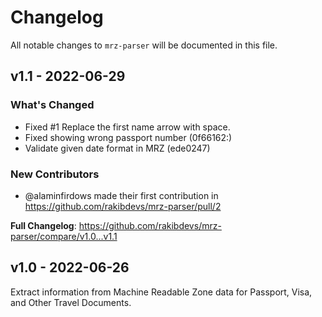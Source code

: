 # Changelog

All notable changes to `mrz-parser` will be documented in this file.

## v1.1 - 2022-06-29

### What's Changed

- Fixed #1 Replace the first name arrow with space.
- Fixed showing wrong passport number (0f66162:)
- Validate given date format in MRZ (ede0247)

### New Contributors

- @alaminfirdows made their first contribution in https://github.com/rakibdevs/mrz-parser/pull/2

**Full Changelog**: https://github.com/rakibdevs/mrz-parser/compare/v1.0...v1.1

## v1.0 - 2022-06-26

Extract information from Machine Readable Zone data for Passport, Visa, and Other Travel Documents.
